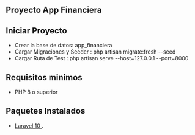 ## Proyecto App Financiera

## Iniciar Proyecto
-  Crear la base de datos: app_financiera
-  Cargar Migraciones y Seeder : php artisan migrate:fresh --seed
-  Cargar Ruta de Test : php artisan serve --host=127.0.0.1 --port=8000


## Requisitos minimos
-  PHP 8 o superior

## Paquetes Instalados
-   [ Laravel 10 ](https://laravel.com/docs/10.x).